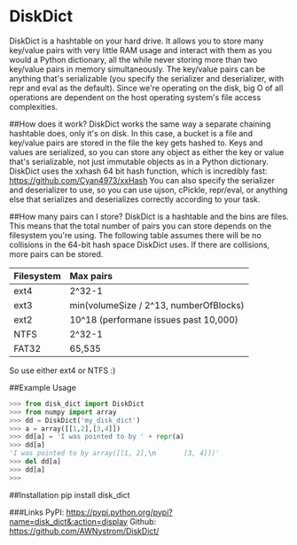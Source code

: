 # DiskDict
DiskDict is a hashtable on your hard drive. It allows you to store many key/value pairs with very little RAM usage and interact with them as you would a Python dictionary, all the while never storing more than two key/value pairs in memory simultaneously. The key/value pairs can be anything that's serializable (you specify the serializer and deserializer, with repr and eval as the default). Since we're operating on the disk, big O of all operations are dependent on the host operating system's file access complexities.

##How does it work?
DiskDict works the same way a separate chaining hashtable does, only it's on disk. In this case, a bucket is a file and key/value pairs are stored in the file the key gets hashed to. Keys and values are serialized, so you can store any object as either the key or value that's serializable, not just immutable objects as in a Python dictionary. DiskDict uses the xxhash 64 bit hash function, which is incredibly fast: https://github.com/Cyan4973/xxHash You can also specify the serializer and deserializer to use, so you can use ujson, cPickle, repr/eval, or anything else that serializes and deserializes correctly according to your task.

##How many pairs can I store?
DiskDict is a hashtable and the bins are files. This means that the total number of pairs you can store depends on the filesystem you're using. The following table assumes there will be no collisions in the 64-bit hash space DiskDict uses. If there are collisions, more pairs can be stored.

|Filesystem | Max pairs                            |
|:----------|:-------------------------------------|
|ext4       |2^32-1                                |
|ext3       |min(volumeSize / 2^13, numberOfBlocks)|
|ext2       |10^18 (performane issues past 10,000) |
|NTFS       |2^32-1                                |
|FAT32      |65,535                                |

So use either ext4 or NTFS :)

##Example Usage
```python
>>> from disk_dict import DiskDict
>>> from numpy import array
>>> dd = DiskDict('my_disk_dict')
>>> a = array([[1,2],[3,4]])
>>> dd[a] = 'I was pointed to by ' + repr(a)
>>> dd[a]
'I was pointed to by array([[1, 2],\n       [3, 4]])'
>>> del dd[a]
>>> dd[a]
>>>
```

##Installation
pip install disk_dict

###Links
PyPI: https://pypi.python.org/pypi?name=disk_dict&:action=display
Github: https://github.com/AWNystrom/DiskDict/
